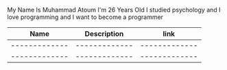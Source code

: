 My Name Is Muhammad Atoum I'm 26 Years Old I studied psychology and I love programming and I want to become a programmer


| Name        | Description | link        |
|-------------|-------------|-------------|
|-------------|-------------|-------------|
|-------------|-------------|-------------|
